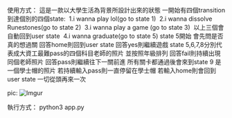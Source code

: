 使用方式：
這是一款以大學生活為背景所設計出來的狀態
一開始有四個transition 到達個別的四個state:
  1.i wanna play lol(go to state 1)
  2.i wanna dissolve Runestones(go to state 2)
  3.i wanna play a game (go to state 3)
  以上三個會自動回到user state
  4.i wanna graduate(go to state 5)
state 5開始 會先問是否真的想過關
回答home則回到user state
回答yes則繼續遊戲
state 5,6,7,8分別代表成大資工最難pass的四個科目老師的照片 並按照年級排列
回答fail則持續出現同個老師照片
回答pass則繼續往下一關前進
所有關卡都通過後會來到state 9 是一個學士帽的照片
若持續輸入pass則一直停留在學士帽
若輸入home則會回到user state
一切從頭再來一次

pic:
![Imgur](https://i.imgur.com/17jEl27.png)

執行方式：
python3 app.py
